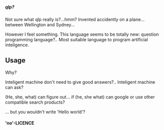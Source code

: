 ##### qlp?

Not sure what qlp really is?...hmm? Invented accidently on a plane... between Wellington and Sydney... 

However I feel something. This language seems to be totally new: question programming language?.. Most suitable language to program artificial inteligence.

## Usage

Why?

Inteligent machine don't need to give good answers?.. Inteligent machine can ask?

(He, she, what) can figure out... if (he, she what) can google or use other compatible search products?

... but you wouldn't write 'Hello world'?

#### 'no'-LICENCE


